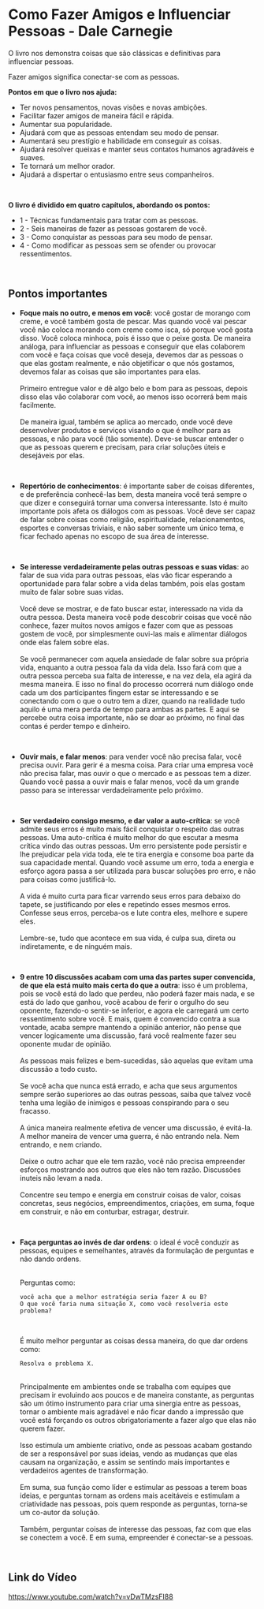 
# Como Fazer Amigos e Influenciar Pessoas - Dale Carnegie

O livro nos demonstra coisas que são clássicas e definitivas para influenciar pessoas.

Fazer amigos significa conectar-se com as pessoas.

<b>Pontos em que o livro nos ajuda:</b>
- Ter novos pensamentos, novas visões e novas ambições.
- Facilitar fazer amigos de maneira fácil e rápida.
- Aumentar sua popularidade.
- Ajudará com que as pessoas entendam seu modo de pensar.
- Aumentará seu prestígio e habilidade em conseguir as coisas.
- Ajudará resolver queixas e manter seus contatos humanos agradáveis e suaves.
- Te tornará um melhor orador.
- Ajudará a dispertar o entusiasmo entre seus companheiros.

<br>

<b>O livro é dividido em quatro capítulos, abordando os pontos:</b>
- 1 - Técnicas fundamentais para tratar com as pessoas.
- 2 - Seis maneiras de fazer as pessoas gostarem de você.
- 3 - Como conquistar as pessoas para seu modo de pensar.
- 4 - Como modificar as pessoas sem se ofender ou provocar ressentimentos.

<br>

## <b>Pontos importantes</b>

- <b>Foque mais no outro, e menos em você</b>: você gostar de morango com creme, e você também gosta de pescar. Mas quando você vai pescar você não coloca morando com creme como isca, só porque você gosta disso. Você coloca minhoca, pois é isso que o peixe gosta. De maneira análoga, para influenciar as pessoas e conseguir que elas colaborem com você e faça coisas que você deseja, devemos dar as pessoas o que elas gostam realmente, e não objetificar o que nós gostamos, devemos falar as coisas que são importantes para elas.
<br><br>
Primeiro entregue valor e dê algo belo e bom para as pessoas, depois disso elas vão colaborar com você, ao menos isso ocorrerá bem mais facilmente.
<br><br>
De maneira igual, também se aplica ao mercado, onde você deve desenvolver produtos e serviços visando o que é melhor para as pessoas, e não para você (tão somente). Deve-se buscar entender o que as pessoas querem e precisam, para criar soluções úteis e desejáveis por elas.

<br>

- <b>Repertório de conhecimentos</b>: é importante saber de coisas diferentes, e de preferência conhecê-las bem, desta maneira você terá sempre o que dizer e conseguirá tornar uma conversa interessante. Isto é muito importante pois afeta os diálogos com as pessoas. Você deve ser capaz de falar sobre coisas como religião, espiritualidade, relacionamentos, esportes e conversas triviais, e não saber somente um único tema, e ficar fechado apenas no escopo de sua área de interesse.

<br>

- <b>Se interesse verdadeiramente pelas outras pessoas e suas vidas</b>: ao falar de sua vida para outras pessoas, elas vão ficar esperando a oportunidade para falar sobre a vida delas também, pois elas gostam muito de falar sobre suas vidas.
<br><br>
Você deve se mostrar, e de fato buscar estar, interessado na vida da outra pessoa. Desta maneira você pode descobrir coisas que você não conhece, fazer muitos novos amigos e fazer com que as pessoas gostem de você, por simplesmente ouvi-las mais e alimentar diálogos onde elas falem sobre elas.
<br><br>
Se você permanecer com aquela ansiedade de falar sobre sua própria vida, enquanto a outra pessoa fala da vida dela. Isso fará com que a outra pessoa perceba sua falta de interesse, e na vez dela, ela agirá da mesma maneira. E isso no final do processo ocorrerá num diálogo onde cada um dos participantes fingem estar se interessando e se conectando com o que o outro tem a dizer, quando na realidade tudo aquilo é uma mera perda de tempo para ambas as partes. E aqui se percebe outra coisa importante, não se doar ao próximo, no final das contas é perder tempo e dinheiro.

<br>

- <b>Ouvir mais, e falar menos</b>: para vender você não precisa falar, você precisa ouvir. Para gerir é a mesma coisa. Para criar uma empresa você não precisa falar, mas ouvir o que o mercado e as pessoas tem a dizer. Quando você passa a ouvir mais e falar menos, você da um grande passo para se interessar verdadeiramente pelo próximo.

<br>

- <b>Ser verdadeiro consigo mesmo, e dar valor a auto-crítica</b>: se você admite seus erros é muito mais fácil conquistar o respeito das outras pessoas. Uma auto-crítica é muito melhor do que escutar a mesma crítica vindo das outras pessoas. Um erro persistente pode persistir e lhe prejudicar pela vida toda, ele te tira energia e consome boa parte da sua capacidade mental. Quando você assume um erro, toda a energia e esforço agora passa a ser utilizada para buscar soluções pro erro, e não para coisas como justificá-lo.
<br><br>
A vida é muito curta para ficar varrendo seus erros para debaixo do tapete, se justificando por eles e repetindo esses mesmos erros. Confesse seus erros, perceba-os e lute contra eles, melhore e supere eles.
<br><br>
Lembre-se, tudo que acontece em sua vida, é culpa sua, direta ou indiretamente, e de ninguém mais.

<br>

- <b>9 entre 10 discussões acabam com uma das partes super convencida, de que ela está muito mais certa do que a outra</b>: isso é um problema, pois se você está do lado que perdeu, não poderá fazer mais nada, e se está do lado que ganhou, você acabou de ferir o orgulho do seu oponente, fazendo-o sentir-se inferior, e agora ele carregará um certo ressentimento sobre você. E mais, quem é convencido contra a sua vontade, acaba sempre mantendo a opinião anterior, não pense que vencer logicamente uma discussão, fará você realmente fazer seu oponente mudar de opinião.
<br><br>
As pessoas mais felizes e bem-sucedidas, são aquelas que evitam uma discussão a todo custo.
<br><br>
Se você acha que nunca está errado, e acha que seus argumentos sempre serão superiores ao das outras pessoas, saiba que talvez você tenha uma legião de inimigos e pessoas conspirando para o seu fracasso.
<br><br>
A única maneira realmente efetiva de vencer uma discussão, é evitá-la. A melhor maneira de vencer uma guerra, é não entrando nela. Nem entrando, e nem criando.
<br><br>
Deixe o outro achar que ele tem razão, você não precisa empreender esforços mostrando aos outros que eles não tem razão. Discussões inuteis não levam a nada.
<br><br>
Concentre seu tempo e energia em construir coisas de valor, coisas concretas, seus negócios, empreendimentos, criações, em suma, foque em construir, e não em conturbar, estragar, destruir.

<br>

- <b>Faça perguntas ao invés de dar ordens</b>: o ideal é você conduzir as pessoas, equipes e semelhantes, através da formulação de perguntas e não dando ordens.

    <br>
    Perguntas como:
    
    ```
    você acha que a melhor estratégia seria fazer A ou B?
    O que você faria numa situação X, como você resolveria este problema?
    ```
    <br>

    É muito melhor perguntar as coisas dessa maneira, do que dar ordens como:
    ```
    Resolva o problema X.
    ```
    <br>
    Principalmente em ambientes onde se trabalha com equipes que precisam ir evoluindo aos poucos e de maneira constante, as perguntas são um ótimo instrumento para criar uma sinergia entre as pessoas, tornar o ambiente mais agradável e não ficar dando a impressão que você está forçando os outros obrigatoriamente a fazer algo que elas não querem fazer.
    <br><br>
    Isso estimula um ambiente criativo, onde as pessoas acabam gostando de ser a responsável por suas ideias, vendo as mudanças que elas causam na organização, e assim se sentindo mais importantes e verdadeiros agentes de transformação.
    <br><br>
    Em suma, sua função como líder e estimular as pessoas a terem boas ideias, e perguntas tornam as ordens mais aceitáveis e estimulam a criatividade nas pessoas, pois quem responde as perguntas, torna-se um co-autor da solução.
    <br><br>
    Também, perguntar coisas de interesse das pessoas, faz com que elas se conectem a você. E em suma, empreender é conectar-se a pessoas.

<br>

## Link do Vídeo

https://www.youtube.com/watch?v=vDwTMzsFI88


